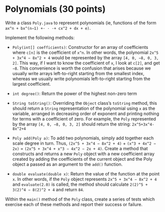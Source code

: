 # Polynomials (30 points)

Write a class `Poly.java` to represent polynomials (ie, functions of the form `ax^n + bx^(n−1) +· · ·+ cx^2 + dx + e)`.

Implement the following methods:

- `Poly(int[] coefficients)`: Constructor for an array of coefficients where `c[n]` is the coefficient of `x^n`. In other words, the polynomial `2x^5 + 3x^4 − 8x^2 + 4` would be represented by the array `[4, 0, −8, 0, 3, 2]`. This way, if I want to know the coefficient of `x`, I look at `c[2]`, and get `−8`. This convenience is worth the confusion that arises because we usually write arrays left-to-right starting from the smallest index, whereas we usually write polynomials left-to-right starting from the largest coefficient.

- `int degree()`: Return the power of the highest non-zero term
- `String toString()`: Overriding the `Object` class’s `toString` method, this should return a `String` representation of the polynomial using `x` as the variable, arranged in decreasing order of exponent and printing nothing for terms with a coefficient of zero. For example, the `Poly` represented by the array `[4, 0, −8, 0, 3, 2]` should return the string: `2x^5+3x^4-8x^2+4`
- `Poly add(Poly a)`: To add two polynomials, simply add together each scale degree in turn.
Thus, `(2x^5 + 3x^4 − 8x^2 + 4)` + `(x^3 + 4x^2 − 2x)` = `(2x^5 + 3x^4 + x^3 − 4x^2 − 2x + 4)`. Create a method that constructs and returns a new `Poly` object with a new coefficient array created by adding the coefficients of the current object and the Poly object a passed as an argument to the `add()` function.
- `double evaluate(double x)`: Return the value of the function at the point `x`. In other words, if the `Poly` object represents `2x^5 + 3x^4 − 8x^2 + 4` and `evaluate(2.0)` is called, the method should calculate `2(2)^5 + 3(2)^4 − 8(2)^2 + 4` and return `84`.


Within the `main()` method of the `Poly` class, create a series of tests which exercise each of these methods and report their success or failure.
